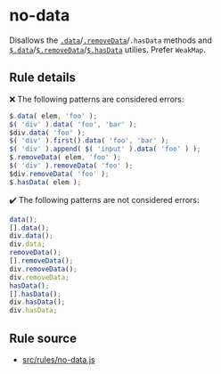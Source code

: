 # no-data

Disallows the [`.data`](https://api.jquery.com/data/)/[`.removeData`](https://api.jquery.com/removeData/)/`.hasData` methods and [`$.data`](https://api.jquery.com/jQuery.data/)/[`$.removeData`](https://api.jquery.com/jQuery.removeData/)/[`$.hasData`](https://api.jquery.com/jQuery.hasData/) utilies. Prefer `WeakMap`.

## Rule details

❌ The following patterns are considered errors:
```js
$.data( elem, 'foo' );
$( 'div' ).data( 'foo', 'bar' );
$div.data( 'foo' );
$( 'div' ).first().data( 'foo', 'bar' );
$( 'div' ).append( $( 'input' ).data( 'foo' ) );
$.removeData( elem, 'foo' );
$( 'div' ).removeData( 'foo' );
$div.removeData( 'foo' );
$.hasData( elem );
```

✔️ The following patterns are not considered errors:
```js
data();
[].data();
div.data();
div.data;
removeData();
[].removeData();
div.removeData();
div.removeData;
hasData();
[].hasData();
div.hasData();
div.hasData;
```

## Rule source

* [src/rules/no-data.js](/src/rules/no-data.js)
